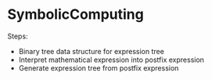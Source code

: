 # SymbolicComputing

Steps:
  - Binary tree data structure for expression tree
  - Interpret mathematical expression into postfix expression
  - Generate expression tree from postfix expression
